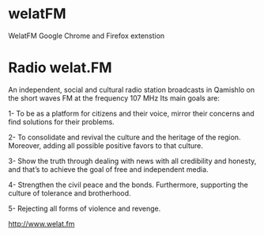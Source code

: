 # welatFM
WelatFM Google Chrome and Firefox extenstion

# Radio welat.FM
An independent, social and cultural radio station broadcasts in Qamishlo on the short waves FM at the frequency 107 MHz
Its main goals are:

1- To be as a platform for citizens and their voice, mirror their concerns and find solutions for their problems.

2- To consolidate and revival the culture and the heritage of the region. Moreover, adding all possible positive favors to that culture.

3- Show the truth through dealing with news with all credibility and honesty, and that’s to achieve the goal of free and independent media.

4- Strengthen the civil peace and the bonds. Furthermore, supporting the culture of tolerance and brotherhood.

5- Rejecting all forms of violence and revenge.


http://www.welat.fm

